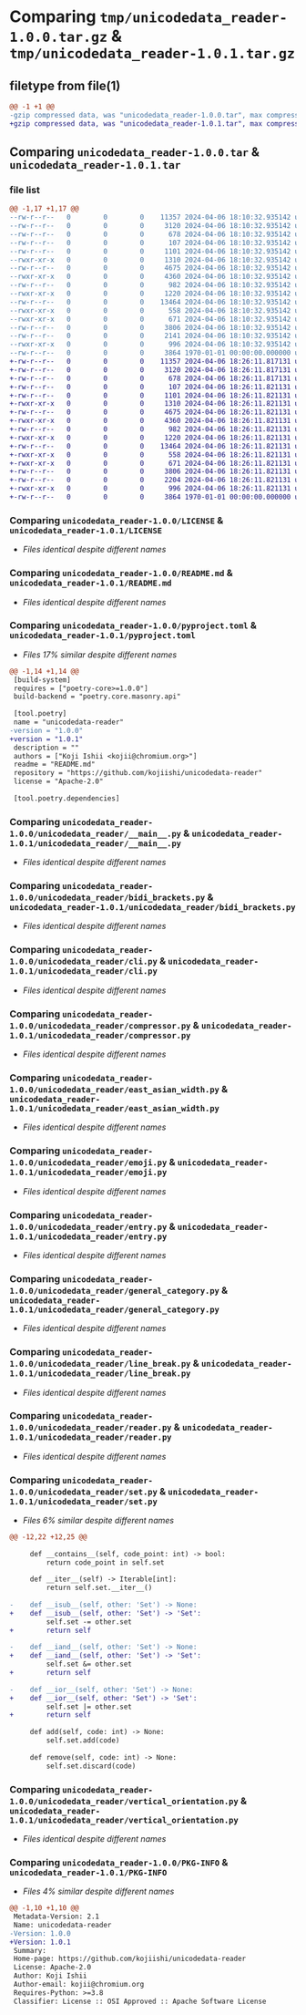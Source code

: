 # Comparing `tmp/unicodedata_reader-1.0.0.tar.gz` & `tmp/unicodedata_reader-1.0.1.tar.gz`

## filetype from file(1)

```diff
@@ -1 +1 @@
-gzip compressed data, was "unicodedata_reader-1.0.0.tar", max compression
+gzip compressed data, was "unicodedata_reader-1.0.1.tar", max compression
```

## Comparing `unicodedata_reader-1.0.0.tar` & `unicodedata_reader-1.0.1.tar`

### file list

```diff
@@ -1,17 +1,17 @@
--rw-r--r--   0        0        0    11357 2024-04-06 18:10:32.935142 unicodedata_reader-1.0.0/LICENSE
--rw-r--r--   0        0        0     3120 2024-04-06 18:10:32.935142 unicodedata_reader-1.0.0/README.md
--rw-r--r--   0        0        0      678 2024-04-06 18:10:32.935142 unicodedata_reader-1.0.0/pyproject.toml
--rw-r--r--   0        0        0      107 2024-04-06 18:10:32.935142 unicodedata_reader-1.0.0/unicodedata_reader/__init__.py
--rw-r--r--   0        0        0     1101 2024-04-06 18:10:32.935142 unicodedata_reader-1.0.0/unicodedata_reader/__main__.py
--rwxr-xr-x   0        0        0     1310 2024-04-06 18:10:32.935142 unicodedata_reader-1.0.0/unicodedata_reader/bidi_brackets.py
--rw-r--r--   0        0        0     4675 2024-04-06 18:10:32.935142 unicodedata_reader-1.0.0/unicodedata_reader/cli.py
--rwxr-xr-x   0        0        0     4360 2024-04-06 18:10:32.935142 unicodedata_reader-1.0.0/unicodedata_reader/compressor.py
--rw-r--r--   0        0        0      982 2024-04-06 18:10:32.935142 unicodedata_reader-1.0.0/unicodedata_reader/east_asian_width.py
--rwxr-xr-x   0        0        0     1220 2024-04-06 18:10:32.935142 unicodedata_reader-1.0.0/unicodedata_reader/emoji.py
--rw-r--r--   0        0        0    13464 2024-04-06 18:10:32.935142 unicodedata_reader-1.0.0/unicodedata_reader/entry.py
--rwxr-xr-x   0        0        0      558 2024-04-06 18:10:32.935142 unicodedata_reader-1.0.0/unicodedata_reader/general_category.py
--rwxr-xr-x   0        0        0      671 2024-04-06 18:10:32.935142 unicodedata_reader-1.0.0/unicodedata_reader/line_break.py
--rw-r--r--   0        0        0     3806 2024-04-06 18:10:32.935142 unicodedata_reader-1.0.0/unicodedata_reader/reader.py
--rw-r--r--   0        0        0     2141 2024-04-06 18:10:32.935142 unicodedata_reader-1.0.0/unicodedata_reader/set.py
--rwxr-xr-x   0        0        0      996 2024-04-06 18:10:32.935142 unicodedata_reader-1.0.0/unicodedata_reader/vertical_orientation.py
--rw-r--r--   0        0        0     3864 1970-01-01 00:00:00.000000 unicodedata_reader-1.0.0/PKG-INFO
+-rw-r--r--   0        0        0    11357 2024-04-06 18:26:11.817131 unicodedata_reader-1.0.1/LICENSE
+-rw-r--r--   0        0        0     3120 2024-04-06 18:26:11.817131 unicodedata_reader-1.0.1/README.md
+-rw-r--r--   0        0        0      678 2024-04-06 18:26:11.817131 unicodedata_reader-1.0.1/pyproject.toml
+-rw-r--r--   0        0        0      107 2024-04-06 18:26:11.821131 unicodedata_reader-1.0.1/unicodedata_reader/__init__.py
+-rw-r--r--   0        0        0     1101 2024-04-06 18:26:11.821131 unicodedata_reader-1.0.1/unicodedata_reader/__main__.py
+-rwxr-xr-x   0        0        0     1310 2024-04-06 18:26:11.821131 unicodedata_reader-1.0.1/unicodedata_reader/bidi_brackets.py
+-rw-r--r--   0        0        0     4675 2024-04-06 18:26:11.821131 unicodedata_reader-1.0.1/unicodedata_reader/cli.py
+-rwxr-xr-x   0        0        0     4360 2024-04-06 18:26:11.821131 unicodedata_reader-1.0.1/unicodedata_reader/compressor.py
+-rw-r--r--   0        0        0      982 2024-04-06 18:26:11.821131 unicodedata_reader-1.0.1/unicodedata_reader/east_asian_width.py
+-rwxr-xr-x   0        0        0     1220 2024-04-06 18:26:11.821131 unicodedata_reader-1.0.1/unicodedata_reader/emoji.py
+-rw-r--r--   0        0        0    13464 2024-04-06 18:26:11.821131 unicodedata_reader-1.0.1/unicodedata_reader/entry.py
+-rwxr-xr-x   0        0        0      558 2024-04-06 18:26:11.821131 unicodedata_reader-1.0.1/unicodedata_reader/general_category.py
+-rwxr-xr-x   0        0        0      671 2024-04-06 18:26:11.821131 unicodedata_reader-1.0.1/unicodedata_reader/line_break.py
+-rw-r--r--   0        0        0     3806 2024-04-06 18:26:11.821131 unicodedata_reader-1.0.1/unicodedata_reader/reader.py
+-rw-r--r--   0        0        0     2204 2024-04-06 18:26:11.821131 unicodedata_reader-1.0.1/unicodedata_reader/set.py
+-rwxr-xr-x   0        0        0      996 2024-04-06 18:26:11.821131 unicodedata_reader-1.0.1/unicodedata_reader/vertical_orientation.py
+-rw-r--r--   0        0        0     3864 1970-01-01 00:00:00.000000 unicodedata_reader-1.0.1/PKG-INFO
```

### Comparing `unicodedata_reader-1.0.0/LICENSE` & `unicodedata_reader-1.0.1/LICENSE`

 * *Files identical despite different names*

### Comparing `unicodedata_reader-1.0.0/README.md` & `unicodedata_reader-1.0.1/README.md`

 * *Files identical despite different names*

### Comparing `unicodedata_reader-1.0.0/pyproject.toml` & `unicodedata_reader-1.0.1/pyproject.toml`

 * *Files 17% similar despite different names*

```diff
@@ -1,14 +1,14 @@
 [build-system]
 requires = ["poetry-core>=1.0.0"]
 build-backend = "poetry.core.masonry.api"
 
 [tool.poetry]
 name = "unicodedata-reader"
-version = "1.0.0"
+version = "1.0.1"
 description = ""
 authors = ["Koji Ishii <kojii@chromium.org>"]
 readme = "README.md"
 repository = "https://github.com/kojiishi/unicodedata-reader"
 license = "Apache-2.0"
 
 [tool.poetry.dependencies]
```

### Comparing `unicodedata_reader-1.0.0/unicodedata_reader/__main__.py` & `unicodedata_reader-1.0.1/unicodedata_reader/__main__.py`

 * *Files identical despite different names*

### Comparing `unicodedata_reader-1.0.0/unicodedata_reader/bidi_brackets.py` & `unicodedata_reader-1.0.1/unicodedata_reader/bidi_brackets.py`

 * *Files identical despite different names*

### Comparing `unicodedata_reader-1.0.0/unicodedata_reader/cli.py` & `unicodedata_reader-1.0.1/unicodedata_reader/cli.py`

 * *Files identical despite different names*

### Comparing `unicodedata_reader-1.0.0/unicodedata_reader/compressor.py` & `unicodedata_reader-1.0.1/unicodedata_reader/compressor.py`

 * *Files identical despite different names*

### Comparing `unicodedata_reader-1.0.0/unicodedata_reader/east_asian_width.py` & `unicodedata_reader-1.0.1/unicodedata_reader/east_asian_width.py`

 * *Files identical despite different names*

### Comparing `unicodedata_reader-1.0.0/unicodedata_reader/emoji.py` & `unicodedata_reader-1.0.1/unicodedata_reader/emoji.py`

 * *Files identical despite different names*

### Comparing `unicodedata_reader-1.0.0/unicodedata_reader/entry.py` & `unicodedata_reader-1.0.1/unicodedata_reader/entry.py`

 * *Files identical despite different names*

### Comparing `unicodedata_reader-1.0.0/unicodedata_reader/general_category.py` & `unicodedata_reader-1.0.1/unicodedata_reader/general_category.py`

 * *Files identical despite different names*

### Comparing `unicodedata_reader-1.0.0/unicodedata_reader/line_break.py` & `unicodedata_reader-1.0.1/unicodedata_reader/line_break.py`

 * *Files identical despite different names*

### Comparing `unicodedata_reader-1.0.0/unicodedata_reader/reader.py` & `unicodedata_reader-1.0.1/unicodedata_reader/reader.py`

 * *Files identical despite different names*

### Comparing `unicodedata_reader-1.0.0/unicodedata_reader/set.py` & `unicodedata_reader-1.0.1/unicodedata_reader/set.py`

 * *Files 6% similar despite different names*

```diff
@@ -12,22 +12,25 @@
 
     def __contains__(self, code_point: int) -> bool:
         return code_point in self.set
 
     def __iter__(self) -> Iterable[int]:
         return self.set.__iter__()
 
-    def __isub__(self, other: 'Set') -> None:
+    def __isub__(self, other: 'Set') -> 'Set':
         self.set -= other.set
+        return self
 
-    def __iand__(self, other: 'Set') -> None:
+    def __iand__(self, other: 'Set') -> 'Set':
         self.set &= other.set
+        return self
 
-    def __ior__(self, other: 'Set') -> None:
+    def __ior__(self, other: 'Set') -> 'Set':
         self.set |= other.set
+        return self
 
     def add(self, code: int) -> None:
         self.set.add(code)
 
     def remove(self, code: int) -> None:
         self.set.discard(code)
```

### Comparing `unicodedata_reader-1.0.0/unicodedata_reader/vertical_orientation.py` & `unicodedata_reader-1.0.1/unicodedata_reader/vertical_orientation.py`

 * *Files identical despite different names*

### Comparing `unicodedata_reader-1.0.0/PKG-INFO` & `unicodedata_reader-1.0.1/PKG-INFO`

 * *Files 4% similar despite different names*

```diff
@@ -1,10 +1,10 @@
 Metadata-Version: 2.1
 Name: unicodedata-reader
-Version: 1.0.0
+Version: 1.0.1
 Summary: 
 Home-page: https://github.com/kojiishi/unicodedata-reader
 License: Apache-2.0
 Author: Koji Ishii
 Author-email: kojii@chromium.org
 Requires-Python: >=3.8
 Classifier: License :: OSI Approved :: Apache Software License
```

